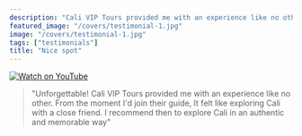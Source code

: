```yaml
---
description: "Cali VIP Tours provided me with an experience like no other."
featured_image: "/covers/testimonial-1.jpg"
image: "/covers/testimonial-1.jpg"
tags: ["testimonials"]
title: "Nice spot"
---
```


[![Watch on YouTube](https://i.imgur.com/jBv0ghB.jpg)](../testimonial-1/testimonial-1.html)

> "Unforgettable! Cali VIP Tours provided me with an experience like no other. From the moment I'd join their guide, It felt like exploring Cali with a close friend. I recommend then to explore Cali in an authentic and memorable way"